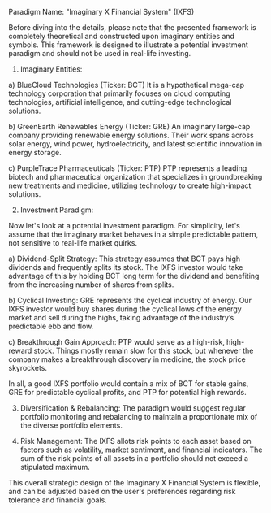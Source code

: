 Paradigm Name: "Imaginary X Financial System" (IXFS)

Before diving into the details, please note that the presented framework is completely theoretical and constructed upon imaginary entities and symbols. This framework is designed to illustrate a potential investment paradigm and should not be used in real-life investing.

1. Imaginary Entities:

a) BlueCloud Technologies (Ticker: BCT) 
It is a hypothetical mega-cap technology corporation that primarily focuses on cloud computing technologies, artificial intelligence, and cutting-edge technological solutions.

b) GreenEarth Renewables Energy (Ticker: GRE)
An imaginary large-cap company providing renewable energy solutions. Their work spans across solar energy, wind power, hydroelectricity, and latest scientific innovation in energy storage.

c) PurpleTrace Pharmaceuticals (Ticker: PTP)
PTP represents a leading biotech and pharmaceutical organization that specializes in groundbreaking new treatments and medicine, utilizing technology to create high-impact solutions.


2) Investment Paradigm:

Now let's look at a potential investment paradigm. For simplicity, let's assume that the imaginary market behaves in a simple predictable pattern, not sensitive to real-life market quirks.

a) Dividend-Split Strategy: This strategy assumes that BCT pays high dividends and frequently splits its stock. The IXFS investor would take advantage of this by holding BCT long term for the dividend and benefiting from the increasing number of shares from splits. 

b) Cyclical Investing: GRE represents the cyclical industry of energy. Our IXFS investor would buy shares during the cyclical lows of the energy market and sell during the highs, taking advantage of the industry’s predictable ebb and flow.

c) Breakthrough Gain Approach: PTP would serve as a high-risk, high-reward stock. Things mostly remain slow for this stock, but whenever the company makes a breakthrough discovery in medicine, the stock price skyrockets. 

In all, a good IXFS portfolio would contain a mix of BCT for stable gains, GRE for predictable cyclical profits, and PTP for potential high rewards. 

3) Diversification & Rebalancing:
The paradigm would suggest regular portfolio monitoring and rebalancing to maintain a proportionate mix of the diverse portfolio elements. 

4) Risk Management: 
The IXFS allots risk points to each asset based on factors such as volatility, market sentiment, and financial indicators. The sum of the risk points of all assets in a portfolio should not exceed a stipulated maximum.

This overall strategic design of the Imaginary X Financial System is flexible, and can be adjusted based on the user's preferences regarding risk tolerance and financial goals.
